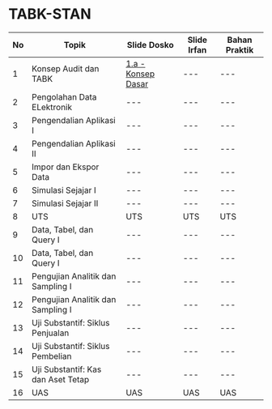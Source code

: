 # TABK-STAN

| No | Topik | Slide Dosko | Slide Irfan | Bahan Praktik |
|----------|----------|----------|----------|----------|
| 1    | Konsep Audit dan TABK    | [1.a - Konsep Dasar](slide/Week_01/Dosko/TABK_pertemuan_1.a_-_Konsep_Dasar.pptx)    | ---    | ---    |
| 2    | Pengolahan Data ELektronik    | ---    | ---    | ---    |
| 3    | Pengendalian Aplikasi I    | ---    | ---    | ---    |
| 4    | Pengendalian Aplikasi II    | ---    | ---    | ---    |
| 5    | Impor dan Ekspor Data    | ---    | ---    | ---    |
| 6    | Simulasi Sejajar I   | ---    | ---    | ---    |
| 7    | Simulasi Sejajar II    | ---    | ---    | ---    |
| 8    | UTS    | UTS    | UTS    | UTS    |
| 9    | Data, Tabel, dan Query I    | ---    | ---    | ---    |
| 10   | Data, Tabel, dan Query I    | ---    | ---    | ---    |
| 11   | Pengujian Analitik dan Sampling I    | ---    | ---    | ---    |
| 12   | Pengujian Analitik dan Sampling I    | ---    | ---    | ---    |
| 13   | Uji Substantif: Siklus Penjualan    | ---    | ---    | ---    |
| 14   | Uji Substantif: Siklus Pembelian    | ---    | ---    | ---    |
| 15   | Uji Substantif: Kas dan Aset Tetap    | ---    | ---    | ---    |
| 16   | UAS    | UAS    | UAS    | UAS    |
